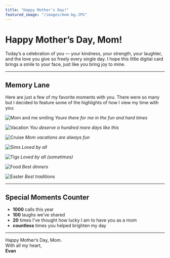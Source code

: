 ```yaml
---
title: "Happy Mother's Day!"
featured_image: "/images/mom-bg.JPG"
---
```


# Happy Mother’s Day, Mom!

Today’s a celebration of you — your kindness, your strength, your laughter, and the love you give so freely every single day. I hope this little digital card brings a smile to your face, just like you bring joy to mine.

---

## Memory Lane

Here are just a few of my favorite moments with you. There were so many but I decided to feature some of the highlights of how I view my time with you:

![Mom and me smiling](images/mom1.JPG)
_Youre there for me in the fun and hard times_

![Vacation](images/mom2.JPG)
_You deserve a hundred more days like this_

![Cruise](images/mom4.JPG)
_Mom vacations are always fun_

![Sims](images/mom5.JPG)
_Loved by all_

![Tigs](images/mom6.JPG)
_Loved by all (sometimes)_

![Food](images/mom7.JPG)
_Best dinners_

![Easter](images/mom8.JPG)
_Best traditions_

---

## Special Moments Counter

- **1000** calls this year
- **100** laughs we’ve shared
- **20** times I've thought how lucky I am to have you as a mom 
- **countless** times you helped brighten my day

---

Happy Mother’s Day, Mom.  
With all my heart,  
**Evan**